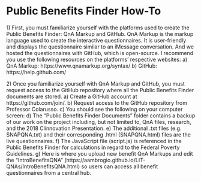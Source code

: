 # Public Benefits Finder How-To
<p> 1)	First, you must familiarize yourself with the platforms used to create the Public Benefits Finder: QnA Markup and GitHub. QnA Markup is the markup language used to create the interactive questionnaires. It is user-friendly and displays the questionnaire similar to an iMessage conversation. And we hosted the questionnaires with GitHub, which is open-source. I recommend you use the following resources on the platforms’ respective websites:
a)	QnA Markup: https://www.qnamarkup.org/syntax/
b)	GitHub: https://help.github.com/ </P>
2)	Once you familiarize yourself with QnA Markup and GitHub, you must request access to the GitHub repository where all the Public Benefits Finder documents are stored.
a)	Create a GitHub account at https://github.com/join/.
b)	Request access to the GitHub repository from Professor Colarusso.
c)	You should see the following on your computer screen: 
d)	The “Public Benefits Finder Documents” folder contains a backup of our work on the project including, but not limited to, QnA files, research, and the 2018 Clinnovation Presentation. 
e)	The additional .txt files (e.g. SNAPQNA.txt) and their corresponding .html (SNAPQNA.html) files are the live questionnaires.
f)	The JavaScript file (script.js) is referenced in the Public Benefits Finder for calculations in regard to the Federal Poverty Guidelines. 
g)	Here is where you upload new benefit QnA Markups and edit the “IntroBenefitsQNA” (https://aambrogio.github.io/LIT-QNAs/IntroBenefitsQNA.html) so users can access all benefit questionnaires from a central hub.

